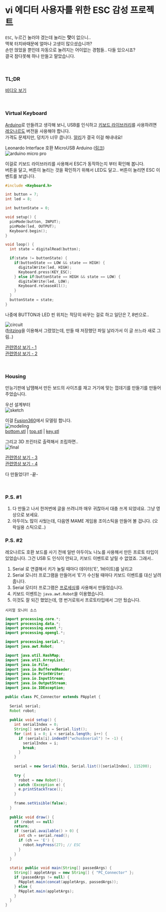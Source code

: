 # vi 에디터 사용자를 위한 ESC 감성 프로젝트

`ESC`, 누르긴 눌러야 겠는데 눌리는 **맛**이 없으니..<br/>
맥북 터치바때문에 얼마나 고생이 많으셨습니까?<br/>
손만 얹었을 뿐인데 자동으로 눌려지는 어이없는 경험들.. 다들 있으시죠?<br/>
결국 참다못해 하나 만들고 말았습니다.

<br/>

### TL;DR

[비디오 보기](https://www.youtube.com/watch?v=JU4w-j4xfiQ&list=PL03rJBlpwTaC3Z4WcxxLu4CWCK_pf7VYb&index=1)

<br/>

### Virtual Keyboard

[Arduino](https://www.arduino.cc/)로 만들려고 생각해 보니, USB를 인식하고 [키보드 라이브러리](https://www.arduino.cc/reference/en/language/functions/usb/keyboard/)를 사용하려면 [레오나르도](https://www.arduino.cc/en/Main/Arduino_BoardLeonardo) 버전을 사용해야 합니다.<br/>
가격도 문제지만, 덩치가 너무 큽니다. [알리](https://www.aliexpress.com/)가 결국 이걸 해내내요!

Leonardo Interface 호환 MicroUSB Arduino ([링크](https://www.aliexpress.com/item/Pro-Micro-ATmega32U4-5V-16MHz-Replace-ATmega328-For-Arduino-Pro-Mini-With-2-Row-Pin-Header/32808519179.html?spm=a2g0s.9042311.0.0.46554c4dgy0c1F))<br/>
![arduino micro pro](images/arduino_micro_pro.png)
<br/>

이걸로 키보드 라이브러리를 사용해서 ESC가 동작하는지 부터 확인해 봅니다. <br/>
버튼을 달고, 버튼이 눌리는 것을 확인하기 위해서 LED도 달고.. 버튼이 눌리면 ESC 이벤트를 보냅니다.<br/>

```c++
#include <Keyboard.h>

int button = 7;
int led = 8;

int buttonState = 0;  

void setup() {
  pinMode(button, INPUT);
  pinMode(led, OUTPUT);
  Keyboard.begin();
}

void loop() {
  int state = digitalRead(button);

  if(state != buttonState) {
    if(buttonState == LOW && state == HIGH) {
      digitalWrite(led, HIGH); 
      Keyboard.press(KEY_ESC);
    } else if(buttonState == HIGH && state == LOW) {
      digitalWrite(led, LOW); 
      Keyboard.releaseAll();
    }
  }
  buttonState = state;
}
```

나중에 BUTTON과 LED 핀 위치는 적당히 바꾸는 걸로 하고 일단은 7, 8번으로..

![circuit](images/circuit.png)<br/>
([fritzing](http://fritzing.org)을 이용해서 그렸었는데, 만들 때 저장했던 파일 날라가서 이 글 쓰느라 새로 그림..)

[관련영상 보기 - 1](https://www.youtube.com/watch?v=JU4w-j4xfiQ&list=PL03rJBlpwTaC3Z4WcxxLu4CWCK_pf7VYb&index=1)<br/>
[관련영상 보기 - 2](https://www.youtube.com/watch?v=GzGF1r8Tx-I&list=PL03rJBlpwTaC3Z4WcxxLu4CWCK_pf7VYb&index=2)

<br/>

### Housing

만능기판에 납땜해서 만든 보드의 사이즈를 재고 거기에 맞는 껍데기를 만들기를 만들어 주었습니다.

우선 설계부터<br/>
![sketch](images/sketch.jpg)

이걸 [Fusion360](https://www.autodesk.com/products/fusion-360/overview)에서 모델링 합니다.<br/>
![modeling](images/modeling.png)<br/>
[bottom.stl](modeling/bottom.stl) | [top.stl](modeling/top.stl) | 
[key.stl](modeling/key.stl)

그리고 3D 프린터로 출력해서 조립하면..<br/>
![final](images/esc_button.jpg)


[관련영상 보기 - 3](https://www.youtube.com/watch?v=d6zu59emo6A&index=3&list=PL03rJBlpwTaC3Z4WcxxLu4CWCK_pf7VYb)<br/>
[관련영상 보기 - 4](https://www.youtube.com/watch?v=mdoqS-6Dr8s&list=PL03rJBlpwTaC3Z4WcxxLu4CWCK_pf7VYb&index=4)

다 만들었다!! -끝-


<br/>

### P.S. #1
1. 다 만들고 나서 한꺼번에 글을 쓰려니까 매우 귀찮아서 대충 쓰게 되었네요. 그냥 영상으로 보세요.
2. 아두이노 많이 사뒀는데, 다음엔 MAME 게임용 조이스틱을 만들어 볼 겁니다. (오락실용 스틱으로..)

### P.S. #2

레오나르도 호환 보드를 사기 전에 일반 아두이노 나노를 사용해서 만든 프로토 타입이 있었습니다. 그건 USB 도 인식이 안되고, 키보드 이벤트로 날릴 수 없었죠. 그래서..

1. Serial 로 연결해서 키가 눌릴 때마다 데이터('E', 1바이트)를 날리고
2. Serial 모니터 프로그램을 만들어서 'E'가 수신될 때마다 키보드 이벤트를 대신 날려줍니다.
3. Serial 모티터 프로그램은 [프로세싱](https://processing.org/)를 사용해서 만들었습니다.
4. 키보드 이벤트는 `java.awt.Robot`을 이용했습니다.
5. 이것도 잘 되긴 했었는데, 영 번거로워서 프로토타입에서 그만 뒀습니다.

`시리얼 모니터 소스`

```java
import processing.core.*;
import processing.data.*;
import processing.event.*;
import processing.opengl.*;

import processing.serial.*;
import java.awt.Robot;

import java.util.HashMap;
import java.util.ArrayList;
import java.io.File;
import java.io.BufferedReader;
import java.io.PrintWriter;
import java.io.InputStream;
import java.io.OutputStream;
import java.io.IOException;

public class PC_Connector extends PApplet {
  
  Serial serial;
  Robot robot;
  
  public void setup() {
    int serialIndex = 0;
    String[] serials = Serial.list();
    for (int i = 0; i < serials.length; i++) {
      if (serials[i].indexOf("wchusbserial") != -1) {
        serialIndex = i;
        break;
      }
    }
    
    serial = new Serial(this, Serial.list()[serialIndex], 115200);
    
    try {
      robot = new Robot();
    } catch (Exception e) {
      e.printStackTrace();
    }
    
    frame.setVisible(false);
  }
  
  public void draw() {
    if (robot == null)
    return;
    if (serial.available() > 0) {
      int ch = serial.read();
      if (ch == 'E') {
        robot.keyPress(27); // ESC
      }
    }
  }
  
  static public void main(String[] passedArgs) {
    String[] appletArgs = new String[] { "PC_Connector" };
    if (passedArgs != null) {
      PApplet.main(concat(appletArgs, passedArgs));
    } else {
      PApplet.main(appletArgs);
    }
  }
}

```